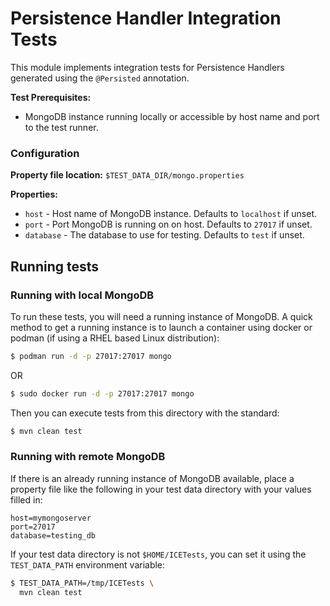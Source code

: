 Persistence Handler Integration Tests
=====================================

This module implements integration tests for Persistence Handlers generated
using the `@Persisted` annotation.

**Test Prerequisites:**

- MongoDB instance running locally or accessible by host name and port to the
  test runner.

### Configuration

**Property file location:** `$TEST_DATA_DIR/mongo.properties`

**Properties:**

- `host` - Host name of MongoDB instance. Defaults to `localhost` if unset.
- `port` - Port MongoDB is running on on host. Defaults to `27017` if unset.
- `database` - The database to use for testing. Defaults to `test` if unset.

## Running tests

### Running with local MongoDB

To run these tests, you will need a running instance of MongoDB. A quick method
to get a running instance is to launch a container using docker or podman (if
using a RHEL based Linux distribution):

```sh
$ podman run -d -p 27017:27017 mongo
```

OR

```sh
$ sudo docker run -d -p 27017:27017 mongo
```

Then you can execute tests from this directory with the standard:

```sh
$ mvn clean test
```

### Running with remote MongoDB

If there is an already running instance of MongoDB available, place a property
file like the following in your test data directory with your values filled in:

```properties
host=mymongoserver
port=27017
database=testing_db
```

If your test data directory is not `$HOME/ICETests`, you can set it using the
`TEST_DATA_PATH` environment variable:

```sh
$ TEST_DATA_PATH=/tmp/ICETests \
  mvn clean test
```